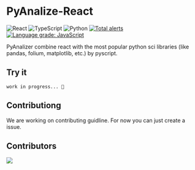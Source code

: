 # PyAnalize-React
![React](https://img.shields.io/badge/react-%2320232a.svg?style=for-the-badge&logo=react&logoColor=%2361DAFB) ![TypeScript](https://img.shields.io/badge/typescript-%23007ACC.svg?style=for-the-badge&logo=typescript&logoColor=white) ![Python](https://img.shields.io/badge/python-3670A0?style=for-the-badge&logo=python&logoColor=ffdd54) [![Total alerts](https://img.shields.io/lgtm/alerts/g/ShootGan/PyAnalize-React.svg?logo=lgtm&logoWidth=18)](https://lgtm.com/projects/g/ShootGan/PyAnalize-React/alerts/)
[![Language grade: JavaScript](https://img.shields.io/lgtm/grade/javascript/g/ShootGan/PyAnalize-React.svg?logo=lgtm&logoWidth=18)](https://lgtm.com/projects/g/ShootGan/PyAnalize-React/context:javascript)

PyAnalizer combine react with the most popular python sci libraries (like pandas, folium, matplotlib, etc.) by pyscript.


## Try it 
`work in progress... 🚀`

## Contributiong 
We are working on contributing guidline. For now you can just create a issue.

## Contributors
[![](https://contrib.rocks/image?repo=ShootGan/PyAnalize-React)](https://github.com/ShootGan/PyAnalize-React/graphs/contributors)
